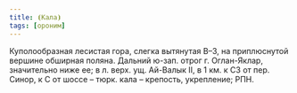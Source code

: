 ```yaml
---
title: ⦗Кала⦘
tags: [ороним]
---
```


Куполообразная лесистая гора, слегка вытянутая В–З, на приплюснутой вершине
обширная поляна. Дальний ю-зап. отрог г. Оглан-Яклар, значительно ниже ее; в л.
верх. ущ. Ай-Валык II, в 1 км. к СЗ от пер. Синор, к С от шоссе – тюрк. кала –
крепость, укрепление; РПН.

